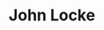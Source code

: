 ---
title: "John Locke"
hashtag: "john-locke"
tags:
  - Philosopher
  - Age of Enlightenment
  - Human Being
---